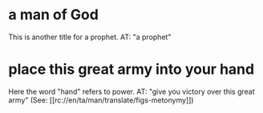 # a man of God

This is another title for a prophet. AT: "a prophet"

# place this great army into your hand

Here the word "hand" refers to power. AT: "give you victory over this great army" (See: [[rc://en/ta/man/translate/figs-metonymy]])

